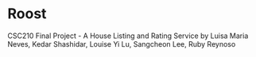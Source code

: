 Roost
=====

CSC210 Final Project - A House Listing and Rating Service
by Luisa Maria Neves, Kedar Shashidar, Louise Yi Lu, Sangcheon Lee, Ruby Reynoso
